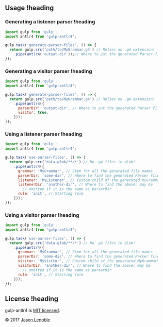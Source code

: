 ## Usage !heading

### Generating a listener parser !heading

```js
import gulp from 'gulp';
import antlr4 from 'gulp-antlr4';

gulp.task('generate-parser-files', () => {
  return gulp.src('path/to/MyGrammar.g4') // Relies on .g4 extension!
    .pipe(antlr4('output-dir'));// Where to put the generated Parser files
});
```

### Generating a visitor parser !heading

```js
import gulp from 'gulp';
import antlr4 from 'gulp-antlr4';

gulp.task('generate-parser-files', () => {
  return gulp.src('path/to/MyGrammar.g4') // Relies on .g4 extension!
    .pipe(antlr4({
      parserDir: 'output-dir', // Where to put the generated Parser files
      visitor: true,
    }));
});
```

### Using a listener parser !heading

```js
import gulp from 'gulp';
import antlr4 from 'gulp-antlr4';

gulp.task('use-parser-files', () => {
  return gulp.src('data-glob/**/*') // No .g4 files in glob!
    .pipe(antlr4({
      grammar: 'MyGrammar', // Stem for all the generated file names
      parserDir: 'some-dir', // Where to find the generated Parser files
      listener: 'MyListener', // Custom child of the generated MyGrammarListener
      listenerDir: 'another-dir', // Where to find the above; may be
        // omitted if it is the same as parserDir
      rule: 'init', // Starting rule
    }));
});
```

### Using a visitor parser !heading

```js
import gulp from 'gulp';
import antlr4 from 'gulp-antlr4';

gulp.task('use-parser-files', () => {
  return gulp.src('data-glob/**/*') // No .g4 files in glob!
    .pipe(antlr4({
      grammar: 'MyGrammar', // Stem for all the generated file names
      parserDir: 'some-dir', // Where to find the generated Parser files
      visitor: 'MyVisitor', // Custom child of the generated MyGrammarVisitor
      visitorDir: 'another-dir', // Where to find the above; may be
        // omitted if it is the same as parserDir
      rule: 'init', // Starting rule
    }));
});
```

## License !heading

gulp-antlr4 is [MIT licensed](./LICENSE).

© 2017 [Jason Lenoble](mailto:jason.lenoble@gmail.com)
